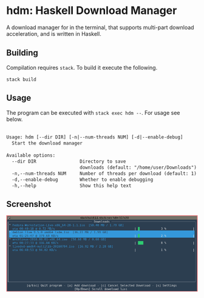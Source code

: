 # hdm: Haskell Download Manager

A download manager for in the terminal, that supports multi-part download acceleration, and is written in Haskell.

## Building
Compilation requires `stack`. To build it execute the following.

```
stack build
```
## Usage
The program can be executed with `stack exec hdm --`. For usage see below.

```hdm - Haskell download manager

Usage: hdm [--dir DIR] [-n|--num-threads NUM] [-d|--enable-debug]
  Start the download manager

Available options:
  --dir DIR                Directory to save
                           downloads (default: "/home/user/Downloads")
  -n,--num-threads NUM     Number of threads per download (default: 1)
  -d,--enable-debug        Whether to enable debugging
  -h,--help                Show this help text
```
## Screenshot
![](screenshot/hdm.png)
